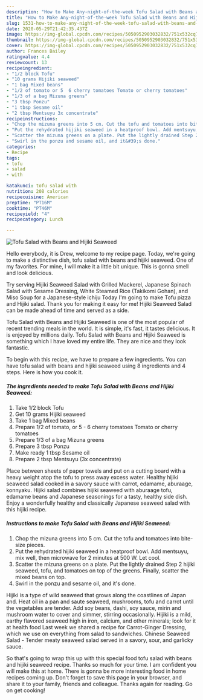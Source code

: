 ```yaml
---
description: "How to Make Any-night-of-the-week Tofu Salad with Beans and Hijiki Seaweed"
title: "How to Make Any-night-of-the-week Tofu Salad with Beans and Hijiki Seaweed"
slug: 1531-how-to-make-any-night-of-the-week-tofu-salad-with-beans-and-hijiki-seaweed
date: 2020-05-29T21:42:35.437Z
image: https://img-global.cpcdn.com/recipes/5050952903032832/751x532cq70/tofu-salad-with-beans-and-hijiki-seaweed-recipe-main-photo.jpg
thumbnail: https://img-global.cpcdn.com/recipes/5050952903032832/751x532cq70/tofu-salad-with-beans-and-hijiki-seaweed-recipe-main-photo.jpg
cover: https://img-global.cpcdn.com/recipes/5050952903032832/751x532cq70/tofu-salad-with-beans-and-hijiki-seaweed-recipe-main-photo.jpg
author: Frances Bailey
ratingvalue: 4.4
reviewcount: 13
recipeingredient:
- "1/2 block Tofu"
- "10 grams Hijiki seaweed"
- "1 bag Mixed beans"
- "1/2 of tomato or 5  6 cherry tomatoes Tomato or cherry tomatoes"
- "1/3 of a bag Mizuna greens"
- "3 tbsp Ponzu"
- "1 tbsp Sesame oil"
- "2 tbsp Mentsuyu 3x concentrate"
recipeinstructions:
- "Chop the mizuna greens into 5 cm. Cut the tofu and tomatoes into bite-size pieces."
- "Put the rehydrated hijiki seaweed in a heatproof bowl. Add mentsuyu, mix well, then microwave for 2 minutes at 500 W. Let cool."
- "Scatter the mizuna greens on a plate. Put the lightly drained Step 2 hijiki seaweed, tofu, and tomatoes on top of the greens. Finally, scatter the mixed beans on top."
- "Swirl in the ponzu and sesame oil, and it&#39;s done."
categories:
- Recipe
tags:
- tofu
- salad
- with

katakunci: tofu salad with 
nutrition: 208 calories
recipecuisine: American
preptime: "PT16M"
cooktime: "PT46M"
recipeyield: "4"
recipecategory: Lunch

---
```



![Tofu Salad with Beans and Hijiki Seaweed](https://img-global.cpcdn.com/recipes/5050952903032832/751x532cq70/tofu-salad-with-beans-and-hijiki-seaweed-recipe-main-photo.jpg)

Hello everybody, it is Drew, welcome to my recipe page. Today, we're going to make a distinctive dish, tofu salad with beans and hijiki seaweed. One of my favorites. For mine, I will make it a little bit unique. This is gonna smell and look delicious.

Try serving Hijiki Seaweed Salad with Grilled Mackerel, Japanese Spinach Salad with Sesame Dressing, White Steamed Rice (Takikomi Gohan), and Miso Soup for a Japanese-style ichiju Today I&#39;m going to make Tofu pizza and Hijiki salad. Thank you for making it easy for me! Hijiki Seaweed Salad can be made ahead of time and served as a side.

Tofu Salad with Beans and Hijiki Seaweed is one of the most popular of recent trending meals in the world. It is simple, it's fast, it tastes delicious. It is enjoyed by millions daily. Tofu Salad with Beans and Hijiki Seaweed is something which I have loved my entire life. They are nice and they look fantastic.


To begin with this recipe, we have to prepare a few ingredients. You can have tofu salad with beans and hijiki seaweed using 8 ingredients and 4 steps. Here is how you cook it.

<!--inarticleads1-->

##### The ingredients needed to make Tofu Salad with Beans and Hijiki Seaweed:

1. Take 1/2 block Tofu
1. Get 10 grams Hijiki seaweed
1. Take 1 bag Mixed beans
1. Prepare 1/2 of tomato, or 5 - 6 cherry tomatoes Tomato or cherry tomatoes
1. Prepare 1/3 of a bag Mizuna greens
1. Prepare 3 tbsp Ponzu
1. Make ready 1 tbsp Sesame oil
1. Prepare 2 tbsp Mentsuyu (3x concentrate)


Place between sheets of paper towels and put on a cutting board with a heavy weight atop the tofu to press away excess water. Healthy hijiki seaweed salad cooked in a savory sauce with carrot, edamame, aburaage, konnyaku. Hijiki salad combines hijiki seaweed with aburaage tofu, edamame beans and Japanese seasonings for a tasty, healthy side dish. Enjoy a wonderfully healthy and classically Japanese seaweed salad with this hijiki recipe. 

<!--inarticleads2-->

##### Instructions to make Tofu Salad with Beans and Hijiki Seaweed:

1. Chop the mizuna greens into 5 cm. Cut the tofu and tomatoes into bite-size pieces.
1. Put the rehydrated hijiki seaweed in a heatproof bowl. Add mentsuyu, mix well, then microwave for 2 minutes at 500 W. Let cool.
1. Scatter the mizuna greens on a plate. Put the lightly drained Step 2 hijiki seaweed, tofu, and tomatoes on top of the greens. Finally, scatter the mixed beans on top.
1. Swirl in the ponzu and sesame oil, and it&#39;s done.


Hijiki is a type of wild seaweed that grows along the coastlines of Japan and. Heat oil in a pan and saute seaweed, mushrooms, tofu and carrot until the vegetables are tender. Add soy beans, dashi, soy sauce, mirin and mushroom water to cover and simmer, stirring occasionally. Hijiki is a mild, earthy flavored seaweed high in iron, calcium, and other minerals; look for it at health food Last week we shared a recipe for Carrot-Ginger Dressing, which we use on everything from salad to sandwiches. Chinese Seaweed Salad - Tender meaty seaweed salad served in a savory, sour, and garlicky sauce. 

So that's going to wrap this up with this special food tofu salad with beans and hijiki seaweed recipe. Thanks so much for your time. I am confident you will make this at home. There is gonna be more interesting food in home recipes coming up. Don't forget to save this page in your browser, and share it to your family, friends and colleague. Thanks again for reading. Go on get cooking!
